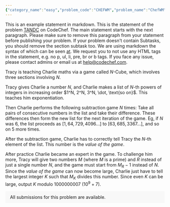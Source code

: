 ```yaml
---
{"category_name":"easy","problem_code":"CHEFWM","problem_name":"ChefWM","problemComponents":{"constraints":"- $1 \\leq T \\leq 500$\n- $1 \\leq N \\leq 10^9$\n- $1 \\leq M \\leq 10^9$","constraintsState":true,"subtasks":"","subtasksState":false,"inputFormat":"- The first line of input contains a single integer $T$, denoting the number of test cases. The description of $T$ test cases follows.\n- Each test case consists of a single line of input, containing two space-separated integers $N, M$ — the coordinates of the top-right corner of the screen.","inputFormatState":true,"outputFormat":"For each test case, output a single line containing one integer — the **maximum** number of columns ChefWM can create for the screen.\n","outputFormatState":true,"sampleTestCases":{"0":{"id":1,"input":"5\n8 210\n1 100\n100 5\n10 1\n9 2310\n\n","output":"4\n1\n1\n0\n3\n","explanation":"**Test Case 1:** It is possible to make $4$ columns as follows:\n- The first column has $7$ windows of height $30$ each\n- The second column has $2$ windows of height $105$ each\n- The third column has $5$ windows of height $42$ each\n- The last column has $3$ windows of height $70$ each\n\nIt can be seen in the diagram below that the edges from any two windows from different columns do not have the same $y$-coordinate except for $y=0$ and $y=m$.   \n\n![](https://cdn.discordapp.com/attachments/859058756524572672/926063016913534986/sample_1_explanation.png)\n\n**Test Case 2:** There can only be one column no matter how many windows you keep (as long as there are at least $2$ windows).\n\n**Test Case 3:** You can have a single column with $5$ windows. It can be shown that this is the maximum number of columns that can possibly satisfy the given restrictions.","isDeleted":false}}},"video_editorial_url":"https://youtu.be/3l1OXfsaTqM","languages_supported":{"0":"CPP14","1":"C","2":"JAVA","3":"PYTH 3.6","4":"CPP17","5":"PYTH","6":"PYP3","7":"CS2","8":"ADA","9":"PYPY","10":"TEXT","11":"PAS fpc","12":"NODEJS","13":"RUBY","14":"PHP","15":"GO","16":"HASK","17":"TCL","18":"PERL","19":"SCALA","20":"LUA","21":"kotlin","22":"BASH","23":"JS","24":"LISP sbcl","25":"rust","26":"PAS gpc","27":"BF","28":"CLOJ","29":"R","30":"D","31":"CAML","32":"FORT","33":"ASM","34":"swift","35":"FS","36":"WSPC","37":"LISP clisp","38":"SQL","39":"SCM guile","40":"PERL6","41":"ERL","42":"CLPS","43":"ICK","44":"NICE","45":"PRLG","46":"ICON","47":"COB","48":"SCM chicken","49":"PIKE","50":"SCM qobi","51":"ST","52":"SQLQ","53":"NEM"},"max_timelimit":1,"source_sizelimit":50000,"problem_author":"pranavreddyp16","problem_tester":"lavish315","date_added":"29-12-2021","tags":{"0":"easy","1":"pranavreddyp16","2":"prime","3":"start21"},"problem_difficulty_level":"Easy-Medium","best_tag":"Prime Factorization","editorial_url":"https://discuss.codechef.com/problems/CHEFWM","time":{"view_start_date":1641403800,"submit_start_date":1641403800,"visible_start_date":1641403800,"end_date":1735669800},"is_direct_submittable":false,"problemDiscussURL":"https://discuss.codechef.com/search?q=CHEFWM","is_proctored":false,"visitedContests":{},"layout":"problem"}
---
```

This is an example statement in markdown. This is the statement of the problem [TANDC](https://codechef.com/problems/TANDC) on CodeChef. The main statement starts with the next paragraph. Please make sure to remove this paragraph from your statement before publishing your problem. If your problem doesn't contain Subtasks, you should remove the section subtask too. We are using markdown the syntax of which can be seen [at](https://github.com/showdownjs/showdown/wiki/Showdown's-Markdown-syntax). We request you to not use any HTML tags in the statement, e.g. no p, ul, li, pre, br or b tags. If you face any issue, please contact admins or email us at help@codechef.com.

Tracy is teaching Charlie maths via a game called $N$-Cube, which involves three sections involving $N$.

Tracy gives Charlie a number $N$, and Charlie makes a list of $N$-th powers of integers in increasing order $1^N, 2^N, 3^N, \dot, \text{so on}$. This teaches him exponentiation.

Then Charlie performs the following subtraction game $N$ times: Take all pairs of consecutive numbers in the list and take their difference. These differences then form the new list for the next iteration of the game. Eg, if $N$ was 6, the list proceeds as $[1, 64, 729, 4096 ... ]$ to $[63, 685, 3367 ...]$, and so on $5$ more times.

After the subtraction game, Charlie has to correctly tell Tracy the $N$-th element of the list. This number is the *value of the game*.

After practice Charlie became an expert in the game. To challenge him more, Tracy will give two numbers $M$ (where $M$ is a prime) and $R$ instead of just a single number $N$, and the game must start from $M_R - 1$ instead of $N$. Since the *value of the game* can now become large, Charlie just have to tell the largest integer $K$ such that $M_K$ divides this number. Since even $K$ can be large, output $K$ modulo 1000000007 ($10^9 + 7$).

<aside style='background: #f8f8f8;padding: 10px 15px;'><div>All submissions for this problem are available.</div></aside>